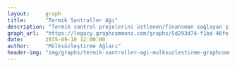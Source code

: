 ```yaml
---
layout:     graph
title:      "Termik Santraller Ağı"
description: "Termik santral projelerini üstlenen/finansman sağlayan şirketler ve bu şirketlerin diğer yatırımları"
graph_url:  "https://legacy.graphcommons.com/graphs/5d293d74-f1bd-46fe-b673-a597fcd0b21d"
date:       2015-09-10 12:00:00
author:     "Mülksüzleştirme Ağları"
header-img: "img/graphs/termik-santraller-agi-mulksuzlestirme-graphcommons.jpg"
---
```

